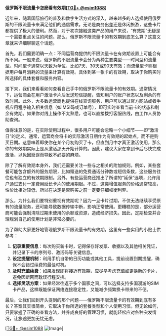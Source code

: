 **俄罗斯不限流量卡怎麽看有效期[[TG💪+ @esim1088](https://t.me/s/esim1088)]**

近年来，随着国际旅行的普及和数字生活方式的深入，越来越多的人选择使用俄罗斯的不限流量卡来满足他们的通信需求。无论是商务出差还是休闲旅游，这些卡片都提供了极大的便利。然而，对于初次接触这类产品的用户来说，“有效期”无疑是一个需要重点关注的问题。那么，俄罗斯不限流量卡的有效期到底怎么算？这篇文章就来详细聊聊这个话题。

首先，我们需要明确一点：不同运营商提供的不限流量卡在有效期设置上可能会有所不同。一般来说，俄罗斯的不限流量卡会分为两种主要类型——时间型和流量型。时间型卡通常以天数为单位，比如7天、30天或90天有效；而流量型卡则根据用户每月消耗的流量来计算有效期。具体到某一张卡的有效期，取决于你购买时所选择的具体套餐和服务内容。

接下来，我们来看看如何查看自己手中的俄罗斯不限流量卡的有效期。通常情况下，运营商会在用户激活卡片后发送短信提醒，告知用户的账户状态以及剩余的有效时间。此外，大多数运营商也提供在线查询服务，用户可以通过官方网站或者手机应用程序输入相关信息（如IMSI码或订单号），即可实时查看当前卡的状态和剩余有效期。如果你对线上操作不太熟悉，也可以直接拨打客服热线，由工作人员协助查询。

值得注意的是，在实际使用过程中，很多用户可能会忽略一个小细节——即“激活日”的定义。通常，运营商会将卡的实际激活日期作为有效期的起始点，而不是购买日期。这意味着即使你在某个月初购买了卡，但直到月中才真正激活使用，那么你的有效期实际上是从激活那天开始计算的。因此，建议大家在拿到卡后尽快完成激活，以免因延误而导致不必要的麻烦。

除了了解有效期本身外，我们还需要关注一些与之相关的附加规则。例如，某些套餐可能包含额外的服务期限，比如赠送的免费通话分钟数或短信条数，这些服务往往也有独立的有效期限制。另外，有些运营商还推出了所谓的“延保”选项，允许用户通过支付一定费用延长卡片的使用期限。不过，这类增值服务的价格通常较高，性价比相对较低，所以在决定是否购买之前一定要仔细权衡利弊。

那么，为什么我们要特别重视有效期呢？因为一旦卡片过期，不仅无法继续享受原有的流量服务，还可能导致数据传输中断，影响正常使用。更糟糕的是，部分运营商可能会强制清除过期未使用的余额或资源，造成经济损失。因此，定期检查并合理规划自己的使用计划是非常必要的。

为了帮助大家更好地管理俄罗斯不限流量卡的有效期，这里有一些实用的小贴士供参考：

1. **记录重要信息**：每次购买新卡时，记得保存好发票、收据以及其他相关凭证，并记录下卡的序列号、激活码等关键信息。
2. **设定提醒机制**：利用手机自带的日历功能或其他工具，提前设置到期提醒，确保不会错过续费的最佳时机。
3. **及时充值续费**：如果发现即将接近有效期，应尽早考虑充值或更换新的卡片，避免因断网而耽误行程安排。
4. **选择灵活方案**：如果经常往返于多个国家之间，可以选择支持多国漫游的SIM卡产品，这样既能保证网络连接稳定性，又能减少频繁换卡带来的不便。

最后，让我们回到开头提到的那个问题——俄罗斯不限流量卡的有效期到底有多长？答案其实很简单，它取决于你所选的套餐类型和个人使用习惯。但无论如何，只要掌握了正确的查看方法，并养成良好的管理习惯，就能轻松应对各种突发情况，让旅途更加无忧无虑。

[[TG💪+ @esim1088](https://t.me/s/esim1088) ![Image](https://i.postimg.cc/4NQfJmqS/Snipaste-2025-05-13-00-14-12.png)]